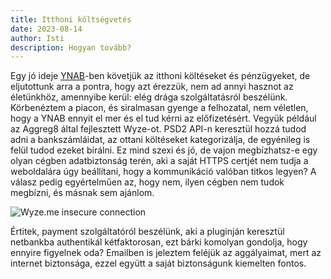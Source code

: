 ```yaml
---
title: Itthoni költségvetés
date: 2023-08-14
author: Isti
description: Hogyan tovább?
---
```

Egy jó ideje [YNAB](https://ynab.com)-ben követjük az itthoni költéseket és pénzügyeket, de eljutottunk arra a pontra, hogy azt érezzük, nem ad annyi hasznot az életünkhöz, amennyibe kerül: elég drága szolgáltatásról beszélünk. Körbenéztem a piacon, és siralmasan gyenge a felhozatal, nem véletlen, hogy a YNAB ennyit el mer és el tud kérni az előfizetésért. Vegyük például az Aggreg8 által fejlesztett Wyze-ot. PSD2 API-n keresztül hozzá tudod adni a bankszámláidat, az ottani költéseket kategorizálja, de egyénileg is felül tudod ezeket bírálni. Ez mind szexi és jó, de vajon megbízhatsz-e egy olyan cégben adatbiztonság terén, aki a saját HTTPS certjét nem tudja a weboldalára úgy beállítani, hogy a kommunikáció valóban titkos legyen? A válasz pedig egyértelműen az, hogy nem, ilyen cégben nem tudok megbízni, és másnak sem ajánlom.

![Wyze.me insecure connection](../images/wyze.png "Wyze insecure connection")

Értitek, payment szolgáltatóról beszélünk, aki a pluginján keresztül netbankba authentikál kétfaktorosan, ezt bárki komolyan gondolja, hogy ennyire figyelnek oda? Emailben is jeleztem feléjük az aggályaimat, mert az internet biztonsága, ezzel együtt a saját biztonságunk kiemelten fontos.
